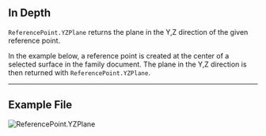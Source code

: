 ## In Depth
`ReferencePoint.YZPlane` returns the plane in the Y,Z direction of the given reference point.

In the example below, a reference point is created at the center of a selected surface in the family document. The plane in the Y,Z direction is then returned with `ReferencePoint.YZPlane`.


___
## Example File

![ReferencePoint.YZPlane](./Revit.Elements.ReferencePoint.YZPlane_img.jpg)